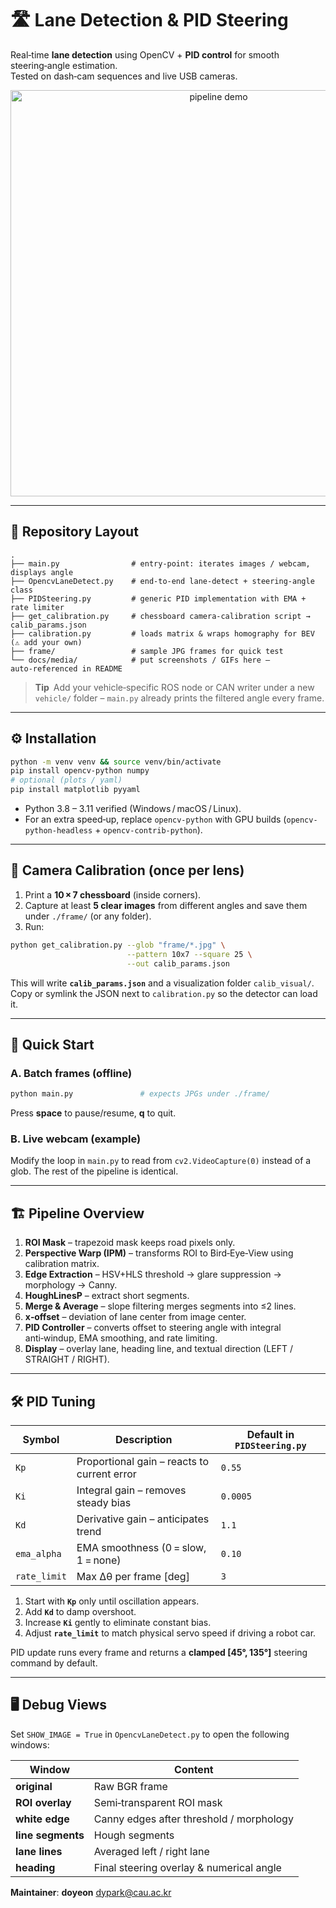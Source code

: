 # 🛣️  Lane Detection & PID Steering

Real‑time **lane detection** using OpenCV + **PID control** for smooth steering‑angle estimation.  
Tested on dash‑cam sequences and live USB cameras.

<p align="center">
  <img src="docs/media/demo_pipeline.gif" alt="pipeline demo" width="650"/>
</p>

---

## 📂 Repository Layout

```text
.
├── main.py                # entry‑point: iterates images / webcam, displays angle
├── OpencvLaneDetect.py    # end‑to‑end lane‑detect + steering‑angle class
├── PIDSteering.py         # generic PID implementation with EMA + rate limiter
├── get_calibration.py     # chessboard camera‑calibration script → calib_params.json
├── calibration.py         # loads matrix & wraps homography for BEV (⚠️ add your own)
├── frame/                 # sample JPG frames for quick test
└── docs/media/            # put screenshots / GIFs here – auto‑referenced in README
```

> **Tip** Add your vehicle‑specific ROS node or CAN writer under a new `vehicle/` folder – `main.py` already prints the filtered angle every frame.

---

## ⚙️  Installation

```bash
python -m venv venv && source venv/bin/activate
pip install opencv-python numpy
# optional (plots / yaml)
pip install matplotlib pyyaml
```

- Python 3.8 – 3.11 verified (Windows / macOS / Linux).  
- For an extra speed‑up, replace `opencv-python` with GPU builds (`opencv-python-headless` + `opencv-contrib-python`).

---

## 🔧 Camera Calibration (once per lens)

1. Print a **10 × 7 chessboard** (inside corners).  
2. Capture at least **5 clear images** from different angles and save them under `./frame/` (or any folder).
3. Run:

```bash
python get_calibration.py --glob "frame/*.jpg" \
                          --pattern 10x7 --square 25 \
                          --out calib_params.json
```

This will write **`calib_params.json`** and a visualization folder `calib_visual/`.  
Copy or symlink the JSON next to `calibration.py` so the detector can load it.

---

## 🚀 Quick Start

### A. Batch frames (offline)

```bash
python main.py               # expects JPGs under ./frame/
```
Press **space** to pause/resume, **q** to quit.

### B. Live webcam (example)

Modify the loop in `main.py` to read from `cv2.VideoCapture(0)` instead of a glob. The rest of the pipeline is identical.

---

## 🏗️  Pipeline Overview

1. **ROI Mask** – trapezoid mask keeps road pixels only.  
2. **Perspective Warp (IPM)** – transforms ROI to Bird‑Eye‑View using calibration matrix.  
3. **Edge Extraction** – HSV+HLS threshold → glare suppression → morphology → Canny.  
4. **HoughLinesP** – extract short segments.  
5. **Merge & Average** – slope filtering merges segments into ≤2 lines.  
6. **x‑offset** – deviation of lane center from image center.  
7. **PID Controller** – converts offset to steering angle with integral anti‑windup, EMA smoothing, and rate limiting.  
8. **Display** – overlay lane, heading line, and textual direction (LEFT / STRAIGHT / RIGHT).

---

## 🛠  PID Tuning

| Symbol | Description | Default in `PIDSteering.py` |
|--------|-------------|-----------------------------|
| `Kp`   | Proportional gain – reacts to current error | `0.55` |
| `Ki`   | Integral gain – removes steady bias         | `0.0005` |
| `Kd`   | Derivative gain – anticipates trend         | `1.1` |
| `ema_alpha` | EMA smoothness (0 = slow, 1 = none)    | `0.10` |
| `rate_limit` | Max Δθ per frame [deg]                | `3` |

1. Start with **`Kp`** only until oscillation appears.  
2. Add **`Kd`** to damp overshoot.  
3. Increase **`Ki`** gently to eliminate constant bias.  
4. Adjust **`rate_limit`** to match physical servo speed if driving a robot car.

PID update runs every frame and returns a **clamped [45°, 135°]** steering command by default.

---

## 🖥️  Debug Views

Set `SHOW_IMAGE = True` in `OpencvLaneDetect.py` to open the following windows:

| Window            | Content                                      |
|-------------------|----------------------------------------------|
| **original**      | Raw BGR frame                                |
| **ROI overlay**   | Semi‑transparent ROI mask                    |
| **white edge**    | Canny edges after threshold / morphology     |
| **line segments** | Hough segments                               |
| **lane lines**    | Averaged left / right lane                   |
| **heading**       | Final steering overlay & numerical angle     |

**Maintainer**: **doyeon**  <dypark@cau.ac.kr>

